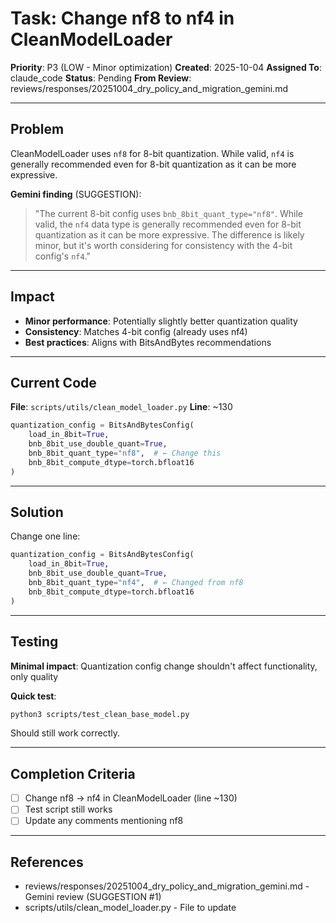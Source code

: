 # Task: Change nf8 to nf4 in CleanModelLoader

**Priority**: P3 (LOW - Minor optimization)
**Created**: 2025-10-04
**Assigned To**: claude_code
**Status**: Pending
**From Review**: reviews/responses/20251004_dry_policy_and_migration_gemini.md

---

## Problem

CleanModelLoader uses `nf8` for 8-bit quantization. While valid, `nf4` is generally recommended even for 8-bit quantization as it can be more expressive.

**Gemini finding** (SUGGESTION):
> "The current 8-bit config uses `bnb_8bit_quant_type="nf8"`. While valid, the `nf4` data type is generally recommended even for 8-bit quantization as it can be more expressive. The difference is likely minor, but it's worth considering for consistency with the 4-bit config's `nf4`."

---

## Impact

- **Minor performance**: Potentially slightly better quantization quality
- **Consistency**: Matches 4-bit config (already uses nf4)
- **Best practices**: Aligns with BitsAndBytes recommendations

---

## Current Code

**File**: `scripts/utils/clean_model_loader.py`
**Line**: ~130

```python
quantization_config = BitsAndBytesConfig(
    load_in_8bit=True,
    bnb_8bit_use_double_quant=True,
    bnb_8bit_quant_type="nf8",  # ← Change this
    bnb_8bit_compute_dtype=torch.bfloat16
)
```

---

## Solution

Change one line:

```python
quantization_config = BitsAndBytesConfig(
    load_in_8bit=True,
    bnb_8bit_use_double_quant=True,
    bnb_8bit_quant_type="nf4",  # ← Changed from nf8
    bnb_8bit_compute_dtype=torch.bfloat16
)
```

---

## Testing

**Minimal impact**: Quantization config change shouldn't affect functionality, only quality

**Quick test**:
```bash
python3 scripts/test_clean_base_model.py
```

Should still work correctly.

---

## Completion Criteria

- [ ] Change nf8 → nf4 in CleanModelLoader (line ~130)
- [ ] Test script still works
- [ ] Update any comments mentioning nf8

---

## References

- reviews/responses/20251004_dry_policy_and_migration_gemini.md - Gemini review (SUGGESTION #1)
- scripts/utils/clean_model_loader.py - File to update
